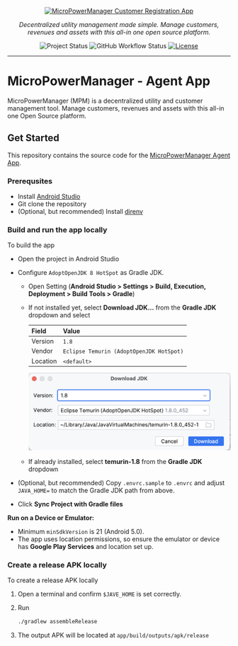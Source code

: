 <p align="center">
  <a href="https://github.com/EnAccess/micropowermanager-agent-app">
    <img
      src="https://micropowermanager.io/mpmlogo_raw.png"
      alt="MicroPowerManager Customer Registration App"
      width="320"
    >
  </a>
</p>
<p align="center">
    <em>Decentralized utility management made simple. Manage customers, revenues and assets with this all-in one open source platform.</em>
</p>
<p align="center">
  <img
    alt="Project Status"
    src="https://img.shields.io/badge/Project%20Status-stable-green"
  >
  <img
    alt="GitHub Workflow Status"
    src="https://img.shields.io/github/actions/workflow/status/EnAccess/micropowermanager-agent-app/check-generic.yaml"
  >
  <a href="https://github.com/EnAccess/micropowermanager-agent-app/blob/main/LICENSE" target="_blank">
    <img
      alt="License"
      src="https://img.shields.io/github/license/EnAccess/micropowermanager-agent-app"
    >
  </a>
</p>

---

# MicroPowerManager - Agent App

MicroPowerManager (MPM) is a decentralized utility and customer management tool.
Manage customers, revenues and assets with this all-in one Open Source platform.

## Get Started

This repository contains the source code for the [MicroPowerManager Agent App](https://micropowermanager.io/usage-guide/android-apps.html).

### Prerequsites

- Install [Android Studio](https://developer.android.com/studio)
- Git clone the repository
- (Optional, but recommended) Install [direnv](https://direnv.net/)

### Build and run the app locally

To build the app

- Open the project in Android Studio
- Configure `AdoptOpenJDK 8 HotSpot` as Gradle JDK.

  - Open Setting (**Android Studio > Settings > Build, Execution, Deployment > Build Tools > Gradle**)
  - If not installed yet, select **Download JDK...** from the **Gradle JDK** dropdown and select

    | Field    | Value                                    |
    | -------- | ---------------------------------------- |
    | Version  | `1.8`                                    |
    | Vendor   | `Eclipse Temurin (AdoptOpenJDK HotSpot)` |
    | Location | `<default>`                              |

    ![Android Studio AdoptOpenJDK 8 HotSpot](docs/images/android-studio-adopt-openjdk8.png)

  - If already installed, select **temurin-1.8** from the **Gradle JDK** dropdown

- (Optional, but recommended) Copy `.envrc.sample` to `.envrc` and adjust `JAVA_HOME=` to match the Gradle JDK path from above.
- Click **Sync Project with Gradle files**

**Run on a Device or Emulator:**

- Minimum `minSdkVersion` is 21 (Android 5.0).
- The app uses location permissions, so ensure the emulator or device has **Google Play Services** and location set up.

### Create a release APK locally

To create a release APK locally

1. Open a terminal and confirm `$JAVE_HOME` is set correctly.
2. Run

   ```sh
   ./gradlew assembleRelease
   ```

3. The output APK will be located at `app/build/outputs/apk/release`
